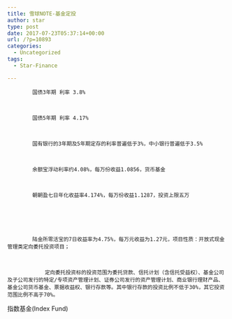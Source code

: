 ```yaml
---
title: 雪球NOTE-基金定投
author: star
type: post
date: 2017-07-23T05:37:14+00:00
url: /?p=10893
categories:
  - Uncategorized
tags:
  - Star-Finance

---
```

<div class="body-wrapper">
  <div class="content-wrapper">
    <div class="content">
      <div class="main-content">
        <div class="lemma-summary">
          
            国债3年期 利率 3.8%
          
          
          
            国债5年期 利率 4.17%
          
          
          
            国有银行的3年期及5年期定存的利率普遍低于3%，中小银行普遍低于3.5%
          
          
          
            余额宝浮动利率约4.08%，每万份收益1.0856，货币基金
          
          
          
            朝朝盈七日年化收益率4.174%，每万份收益1.1287，投资上限五万
          
          
          
          
          
          
            陆金所零活宝的7日收益率为4.75%，每万元收益为1.27元，项目性质：开放式现金管理类定向委托投资项目； 
            
            
              
                定向委托投资标的投资范围为委托贷款、信托计划（含信托受益权）、基金公司及子公司发行的特定/专项资产管理计划、证券公司发行的资产管理计划、商业银行理财产品、基金公司货币基金、票据收益权、银行存款等。其中银行存款的投资比例不低于30%，其它投资范围比例不高于70%。
              
            
          
        
      
  

<div class="body-wrapper">
  <div class="content-wrapper">
    <div class="content">
      <div class="main-content">
        <div class="lemma-summary">
          <div class="para">
            指数基金(Index Fund)
          
        
        
        
        
      
  
